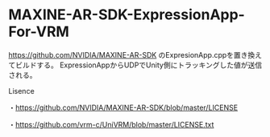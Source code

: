 # MAXINE-AR-SDK-ExpressionApp-For-VRM

https://github.com/NVIDIA/MAXINE-AR-SDK のExpresionApp.cppを置き換えてビルドする。
ExpressionAppからUDPでUnity側にトラッキングした値が送信される。

Lisence

・https://github.com/NVIDIA/MAXINE-AR-SDK/blob/master/LICENSE

・https://github.com/vrm-c/UniVRM/blob/master/LICENSE.txt

